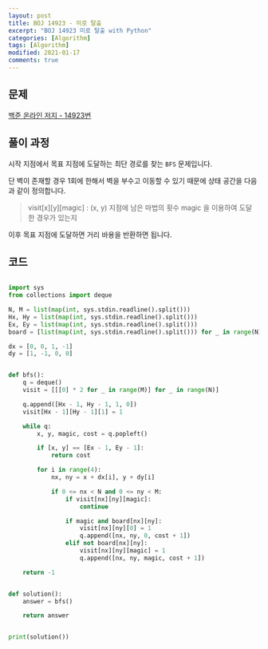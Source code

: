 ```yaml
---
layout: post
title: BOJ 14923 - 미로 탈출
excerpt: "BOJ 14923 미로 탈출 with Python"
categories: [Algorithm]
tags: [Algorithm]
modified: 2021-01-17
comments: true
---
```


## 문제

[백준 온라인 저지 - 14923번](https://www.acmicpc.net/problem/14923)

## 풀이 과정

시작 지점에서 목표 지점에 도달하는 최단 경로를 찾는 `BFS` 문제입니다.

단 벽이 존재할 경우 1회에 한해서 벽을 부수고 이동할 수 있기 때문에 상태 공간을 다음과 같이 정의합니다.

> visit[x][y][magic] : (x, y) 지점에 남은 마법의 횟수 magic 을 이용하여 도달 한 경우가 있는지

이후 목표 지점에 도달하면 거리 바용을 반환하면 됩니다.

## 코드

```python

import sys
from collections import deque

N, M = list(map(int, sys.stdin.readline().split()))
Hx, Hy = list(map(int, sys.stdin.readline().split()))
Ex, Ey = list(map(int, sys.stdin.readline().split()))
board = [list(map(int, sys.stdin.readline().split())) for _ in range(N)]

dx = [0, 0, 1, -1]
dy = [1, -1, 0, 0]


def bfs():
    q = deque()
    visit = [[[0] * 2 for _ in range(M)] for _ in range(N)]

    q.append([Hx - 1, Hy - 1, 1, 0])
    visit[Hx - 1][Hy - 1][1] = 1

    while q:
        x, y, magic, cost = q.popleft()

        if [x, y] == [Ex - 1, Ey - 1]:
            return cost

        for i in range(4):
            nx, ny = x + dx[i], y + dy[i]

            if 0 <= nx < N and 0 <= ny < M:
                if visit[nx][ny][magic]:
                    continue

                if magic and board[nx][ny]:
                    visit[nx][ny][0] = 1
                    q.append([nx, ny, 0, cost + 1])
                elif not board[nx][ny]:
                    visit[nx][ny][magic] = 1
                    q.append([nx, ny, magic, cost + 1])

    return -1


def solution():
    answer = bfs()

    return answer


print(solution())

```
